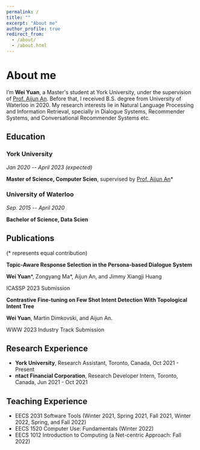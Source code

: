 ```yaml
---
permalink: /
title: ""
excerpt: "About me"
author_profile: true
redirect_from: 
  - /about/
  - /about.html
---
```

# <i class="fa fa-cog fa-spin fa-fw"></i> About me #
I’m **Wei Yuan**, a Master's student at York University, under the supervision of [Prof. Aijun An](http://www.cse.yorku.ca/~aan/). Before that, I received B.S. degree from University of Waterloo in 2020. My research interests lie in Natural Language Processing and Information Retrieval, specially in Dialogue Systems, Recommender Systems, and Conversational Recommender Systems etc.

Education
------

### York University

*Jan 2020 -- April 2023 (expected)*

**Master of Science, Computer Scien**, supervised by [Prof. Aijun An](http://www.cse.yorku.ca/~aan/)*

### University of Waterloo

*Sep. 2015 -- April 2020*

**Bachelor of Science, Data Scien**


Publications
------
(* represents equal contribution)


**Topic-Aware Response Selection in the Persona-based Dialogue System**

**Wei Yuan**\*, Zongyang Ma\*, Aijun An, and Jimmy Xiangji Huang

ICASSP 2023 Submission

**Contrastive Fine-tuning on Few Shot Intent Detection With Topological Intent Tree**

**Wei Yuan**, Martin Dimkovski, and Aijun An. 

WWW 2023 Industry Track Submission


Research Experience
------
+ **York University**, Research Assistant, Toronto, Canada, Oct 2021 - Present
+ **ntact Financial Corporation**, Research Developer Intern, Toronto, Canada, Jun 2021 - Oct 2021

Teaching Experience
------
- EECS 2031 Software Tools (Winter 2021, Spring 2021, Fall 2021, Winter 2022, Spring, and Fall 2022)
- EECS 1520 Computer Use: Fundamentals (Winter 2022)
- EECS 1012 Introduction to Computing (a Net-centric Approach: Fall 2022)

